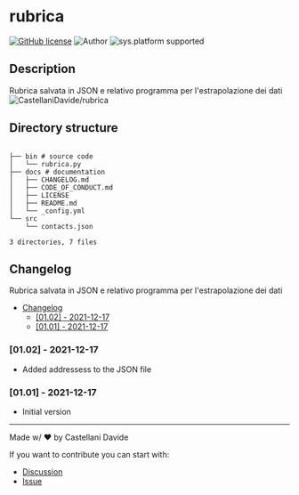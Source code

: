 # rubrica
[![GitHub license](https://img.shields.io/badge/license-GNU-green?style=flat)](https://github.com/CastellaniDavide/rubrica/blob/main/docs/LICENSE)
![Author](https://img.shields.io/badge/author-Castellani%20Davide-green?style=flat)
![sys.platform supported](https://img.shields.io/badge/OS%20platform%20supported-all-blue?style=flat) 

##  Description 
Rubrica salvata in JSON e relativo programma per l'estrapolazione dei dati
![CastellaniDavide/rubrica](https://opengraph.githubassets.com/9bd63c12e19a3b67222595381c28e789f0afd80256f9ac3afbc6b34f062f81b7/CastellaniDavide/rubrica)
##  Directory structure 

```

├── bin # source code
│   └── rubrica.py
├── docs # documentation
│   ├── CHANGELOG.md
│   ├── CODE_OF_CONDUCT.md
│   ├── LICENSE
│   ├── README.md
│   └── _config.yml
└── src
    └── contacts.json

3 directories, 7 files
```
##  Changelog 

Rubrica salvata in JSON e relativo programma per l'estrapolazione dei dati

- [ Changelog ](#changelog)
  - [[01.02] - 2021-12-17](#0102---2021-12-17)
  - [[01.01] - 2021-12-17](#0101---2021-12-17)

### [01.02] - 2021-12-17
 - Added addressess to the JSON file

### [01.01] - 2021-12-17
 - Initial version

---
Made w/ :heart: by Castellani Davide

If you want to contribute you can start with:
- [Discussion](https://github.com/CastellaniDavide/rubrica/discussions)
- [Issue](https://github.com/CastellaniDavide/rubrica/issues/new)
